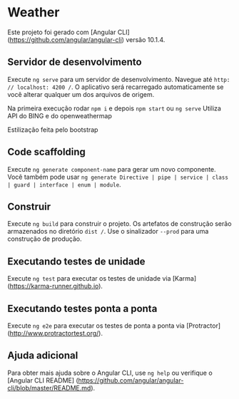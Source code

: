 # Weather

Este projeto foi gerado com [Angular CLI] (https://github.com/angular/angular-cli) versão 10.1.4.

## Servidor de desenvolvimento

Execute `ng serve` para um servidor de desenvolvimento. Navegue até `http: // localhost: 4200 /`. O aplicativo será recarregado automaticamente se você alterar qualquer um dos arquivos de origem.

Na primeira execução rodar `npm i` e depois `npm start` ou `ng serve`
Utiliza API do BING e do openweathermap

Estilização feita pelo bootstrap

## Code scaffolding

Execute `ng generate component-name` para gerar um novo componente. Você também pode usar `ng generate Directive | pipe | service | class | guard | interface | enum | module`.

## Construir

Execute `ng build` para construir o projeto. Os artefatos de construção serão armazenados no diretório `dist /`. Use o sinalizador `--prod` para uma construção de produção.

## Executando testes de unidade

Execute `ng test` para executar os testes de unidade via [Karma] (https://karma-runner.github.io).

## Executando testes ponta a ponta

Execute `ng e2e` para executar os testes de ponta a ponta via [Protractor] (http://www.protractortest.org/).

## Ajuda adicional

Para obter mais ajuda sobre o Angular CLI, use `ng help` ou verifique o [Angular CLI README] (https://github.com/angular/angular-cli/blob/master/README.md).
